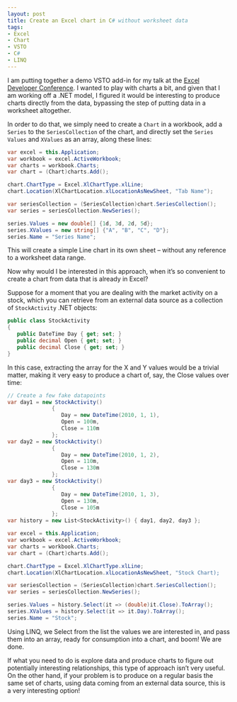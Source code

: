 ```yaml
---
layout: post
title: Create an Excel chart in C# without worksheet data
tags:
- Excel
- Chart
- VSTO
- C#
- LINQ
---
```


I am putting together a demo VSTO add-in for my talk at the [Excel Developer Conference](http://xlconf.wordpress.com/2011/11/22/uk-excel-developer-conference-london-january-2012/). I wanted to play with charts a bit, and given that I am working off a .NET model, I figured it would be interesting to produce charts directly from the data, bypassing the step of putting data in a worksheet altogether.  

In order to do that, we simply need to create a `Chart` in a workbook, add a `Series` to the `SeriesCollection` of the chart, and directly set the `Series` `Values` and `XValues` as an array, along these lines:   

``` csharp
var excel = this.Application;
var workbook = excel.ActiveWorkbook;
var charts = workbook.Charts;
var chart = (Chart)charts.Add();

chart.ChartType = Excel.XlChartType.xlLine;
chart.Location(XlChartLocation.xlLocationAsNewSheet, "Tab Name");

var seriesCollection = (SeriesCollection)chart.SeriesCollection();
var series = seriesCollection.NewSeries();

series.Values = new double[] {1d, 3d, 2d, 5d};
series.XValues = new string[] {"A", "B", "C", "D"};
series.Name = "Series Name";
``` 
<!--more-->

This will create a simple Line chart in its own sheet – without any reference to a worksheet data range.

Now why would I be interested in this approach, when it’s so convenient to create a chart from data that is already in Excel?

Suppose for a moment that you are dealing with the market activity on a stock, which you can retrieve from an external data source as a collection of `StockActivity` .NET objects:

``` csharp
public class StockActivity
{
   public DateTime Day { get; set; }
   public decimal Open { get; set; }
   public decimal Close { get; set; }
}
``` 

In this case, extracting the array for the X and Y values would be a trivial matter, making it very easy to produce a chart of, say, the Close values over time:

``` csharp
// Create a few fake datapoints
var day1 = new StockActivity()
              {
                 Day = new DateTime(2010, 1, 1), 
                 Open = 100m, 
                 Close = 110m
              };
var day2 = new StockActivity()
              {
                 Day = new DateTime(2010, 1, 2), 
                 Open = 110m, 
                 Close = 130m
              };
var day3 = new StockActivity()
              {
                 Day = new DateTime(2010, 1, 3), 
                 Open = 130m, 
                 Close = 105m
              };
var history = new List<StockActivity>() { day1, day2, day3 };

var excel = this.Application;
var workbook = excel.ActiveWorkbook;
var charts = workbook.Charts;
var chart = (Chart)charts.Add();

chart.ChartType = Excel.XlChartType.xlLine;
chart.Location(XlChartLocation.xlLocationAsNewSheet, "Stock Chart);

var seriesCollection = (SeriesCollection)chart.SeriesCollection();
var series = seriesCollection.NewSeries();

series.Values = history.Select(it => (double)it.Close).ToArray();
series.XValues = history.Select(it => it.Day).ToArray();
series.Name = "Stock";
``` 

Using LINQ, we Select from the list the values we are interested in, and pass them into an array, ready for consumption into a chart, and boom! We are done.

If what you need to do is explore data and produce charts to figure out potentially interesting relationships, this type of approach isn’t very useful. On the other hand, if your problem is to produce on a regular basis the same set of charts, using data coming from an external data source, this is a very interesting option!
